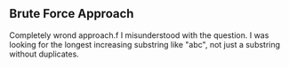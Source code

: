 #

## Brute Force Approach
Completely wrond approach.f
I misunderstood with the question. 
I was looking for the longest increasing substring like "abc", 
not just a substring without duplicates.  

